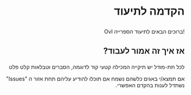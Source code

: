 # <p dir='rtl' align='right'>הקדמה לתיעוד</p>

<p dir='rtl' align='right'>!ברוכים הבאים לתיעוד הספרייה Ovl</p>

## <p dir='rtl' align='right'>אז איך זה אמור לעבוד?</p>

<p dir='rtl' align='right'>לכל תת-מודל יש תיקייה המכילה קטעי קוד לדוגמה, הסברים וטבלאות קלט פלט </p>
<p dir='rtl' align='right'>אם תמצא/י באגים כלשהם נשמח אם תוכלו להודיע עליהם תחת אזור ה "Issues" נשתדל לענות בהקדם האפשרי. </p>
